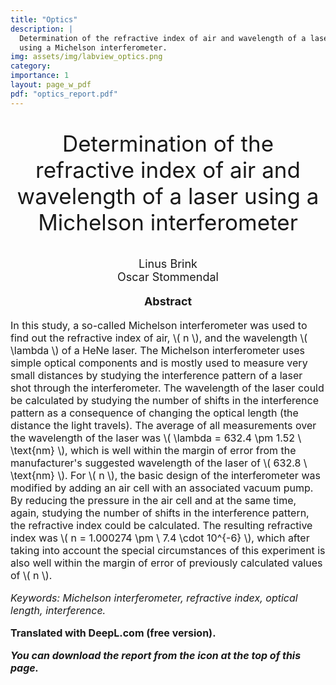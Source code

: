 ```yaml
---
title: "Optics"
description: |
  Determination of the refractive index of air and wavelength of a laser
  using a Michelson interferometer.
img: assets/img/labview_optics.png
category: 
importance: 1
layout: page_w_pdf
pdf: "optics_report.pdf"
---
```


<!-- markdownlint-disable MD033 -->

<p style="text-align:center; font-size:35px">Determination of the refractive index of air and wavelength of a laser
using a Michelson interferometer</p>

<p style="text-align:center; font-size:18px">Linus Brink <br>
                                            Oscar Stommendal</p>

<p style="text-align:center; font-size:18px; font-weight: bold">Abstract</p>

<p style="text-align:left; font-size:16px">In this study, a so-called Michelson interferometer was used to find out the refractive index of air, \( n \), and the wavelength \( \lambda \) of a HeNe laser. The Michelson interferometer uses simple optical components and is mostly used to measure very small distances by studying the interference pattern of a laser shot through the interferometer. The wavelength of the laser could be calculated by studying the number of shifts in the interference pattern as a consequence of changing the optical length (the distance the light travels). The average of all measurements over the wavelength of the laser was \( \lambda = 632.4 \pm 1.52 \ \text{nm} \), which is well within the margin of error from the manufacturer's suggested wavelength of the laser of \( 632.8 \ \text{nm} \). For \( n \), the basic design of the interferometer was modified by adding an air cell with an associated vacuum pump. By reducing the pressure in the air cell and at the same time, again, studying the number of shifts in the interference pattern, the refractive index could be calculated. The resulting refractive index was \( n = 1.000274 \pm \ 7.4 \cdot 10^{-6} \), which after taking into account the special circumstances of this experiment is also well within the margin of error of previously calculated values of \( n \).

<p style="text-align:left; font-size:16px; font-style: italic">Keywords: Michelson interferometer, refractive index, optical length, interference.</p>

<p style="text-align:left; font-size:16px; font-weight: bold">Translated with DeepL.com (free version).</p>

<p style="text-align:left; font-size:16px; font-style: italic; font-weight: bold">You can download the report from the icon at the top of this page.</p>
